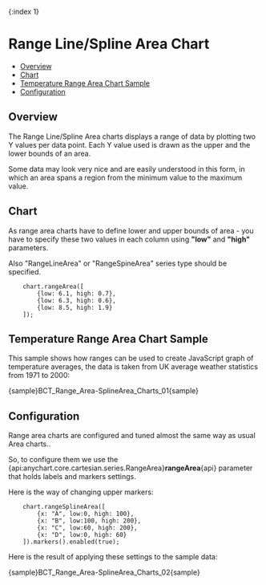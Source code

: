 {:index 1}
# Range Line/Spline Area Chart

* [Overview](#overview)
* [Chart](#chart)
* [Temperature Range Area Chart Sample](#temperature_range_area_chart_sample)
* [Configuration](#configuration)
<!--* [3D Mode](#3d_mode)-->

## Overview

The Range Line/Spline Area charts displays a range of data by plotting two Y values per data point. Each Y value used is drawn as the upper and the lower bounds of an area.
  
  
Some data may look very nice and are easily understood in this form, in which an area spans a region from the minimum value to the maximum value.

## Chart

As range area charts have to define lower and upper bounds of area - you have to specify these two values in each column using **"low"** and **"high"** parameters.
    
Also "RangeLineArea" or "RangeSpineArea" series type should be specified.

```
    chart.rangeArea([
        {low: 6.1, high: 0.7},
        {low: 6.3, high: 0.6},
        {low: 8.5, high: 1.9}
    ]);
```

## Temperature Range Area Chart Sample

This sample shows how ranges can be used to create JavaScript graph of temperature averages, the data is taken from UK average weather statistics from 1971 to 2000:

{sample}BCT_Range\_Area-SplineArea\_Charts\_01{sample}

## Configuration
Range area charts are configured and tuned almost the same way as usual Area charts.<!--, with the only difference: as we have to Y values (high and low point) - we have two tooltips, two labels, two markers and two lines-->.
  
  
So, to configure them we use the {api:anychart.core.cartesian.series.RangeArea}**rangeArea**{api} parameter that holds labels and markers settings.
  
  
Here is the way of changing upper markers:

```
    chart.rangeSplineArea([
        {x: "A", low:0, high: 100},
        {x: "B", low:100, high: 200},
        {x: "C", low:60, high: 200},
        {x: "D", low:0, high: 60}
    ]).markers().enabled(true);
```

Here is the result of applying these settings to the sample data:

{sample}BCT_Range\_Area-SplineArea\_Charts\_02{sample}
<!--
## 3D Mode

Use **.area3d()** method to enable 3d mode of area chart.
```
var chart = anychart.area3d();
var series1 = chart.area3d(dataSet1);
series1.name("Sales 2009");
var series2 = chart.area3d(dataSet2);
series2.name("Sales 2010");
var series3 = chart.area3d(dataSet3);
series3.name("Sales 2011");
```

Here is a sample how 3d area looks like: 

{sample}BCT_Range\_Area-SplineArea\_Charts\_03{sample}
-->
